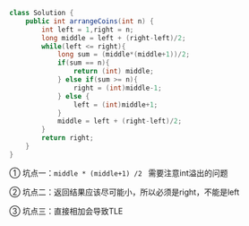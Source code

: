 ```java
class Solution {
    public int arrangeCoins(int n) {
        int left = 1,right = n;
        long middle = left + (right-left)/2;
        while(left <= right){
            long sum = (middle*(middle+1))/2;
            if(sum == n){
                return (int) middle;
            } else if(sum >= n){
                right = (int)middle-1;
            } else {
                left = (int)middle+1;
            }
            middle = left + (right-left)/2;
        }
        return right;
    }
}
```

① 坑点一：`middle * (middle+1) /2 ` 需要注意int溢出的问题

② 坑点二：返回结果应该尽可能小，所以必须是right，不能是left

③ 坑点三：直接相加会导致TLE







































